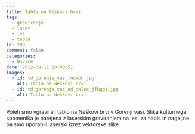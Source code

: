 ```yaml
---
title: Tabla na Neškovi brvi
tags:
  - graviranje
  - laser
  - les
  - tabla
id: 209
comment: false
categories:
  - Novice
date: 2012-09-11 20:00:51
images:
  - id: td_gorenja_vas_fnowbh.jpg
    alt: Tabla na Neškovi brvi
  - id: td_gorenja_vas_od_dalec_jf8gg1.jpg
    alt: Tabla na Neškovi brvi
---
```


Poleti smo vgravirali tablo na Neškovi brvi v Gorenji vasi. Slika kulturnega spomenika je narejena z laserskim graviranjem na les, za napis in nageljne pa smo uporabili laserski izrez vektorske slike.